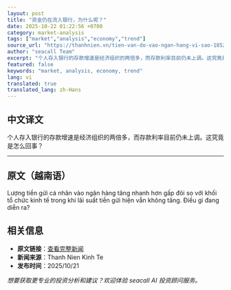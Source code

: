 ```yaml
---
layout: post
title: "资金仍在流入银行，为什么呢？"
date: 2025-10-22 01:22:56 +0700
category: market-analysis
tags: ["market","analysis","economy","trend"]
source_url: "https://thanhnien.vn/tien-van-do-vao-ngan-hang-vi-sao-185251021205124831.htm"
author: "seacall Team"
excerpt: "个人存入银行的存款增速是经济组织的两倍多，而存款利率目前仍未上调。这究竟是怎么回事？..."
featured: false
keywords: "market, analysis, economy, trend"
lang: vi
translated: true
translated_lang: zh-Hans
---
```


## 中文译文

个人存入银行的存款增速是经济组织的两倍多，而存款利率目前仍未上调。这究竟是怎么回事？

---

## 原文（越南语）

Lượng tiền gửi c&aacute; nh&acirc;n v&agrave;o ng&acirc;n h&agrave;ng tăng nhanh hơn gấp đ&ocirc;i so với khối tổ chức kinh tế trong khi l&atilde;i suất tiền gửi hiện vẫn kh&ocirc;ng tăng. Điều g&igrave; đang diễn ra?

## 相关信息

- **原文链接**：[查看完整新闻](https://thanhnien.vn/tien-van-do-vao-ngan-hang-vi-sao-185251021205124831.htm)
- **新闻来源**：Thanh Nien Kinh Te
- **发布时间**：2025/10/21

*想要获取更专业的投资分析和建议？欢迎体验 seacall AI 投资顾问服务。*